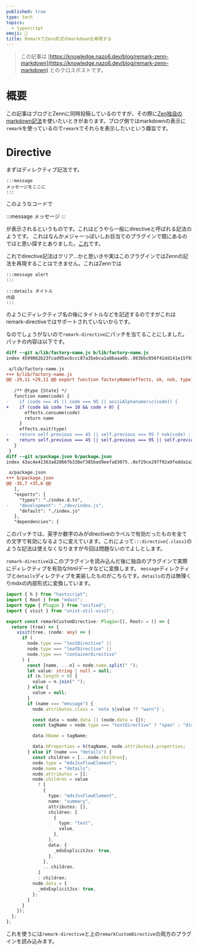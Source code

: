 ```yaml
---
published: true
type: tech
topics:
  - typescript
emoji: 📝
title: RemarkでZenn形式のmarkdownを再現する
---
```


> この記事は [https://knowledge.nazo6.dev/blog/remark-zenn-markdown](https://knowledge.nazo6.dev/blog/remark-zenn-markdown) とのクロスポストです。


# 概要
この記事はブログとZennに同時投稿しているのですが、その際に[Zen独自のmarkdown記法](https://zenn.dev/zenn/articles/markdown-guide#zenn-%E7%8B%AC%E8%87%AA%E3%81%AE%E8%A8%98%E6%B3%95)を使いたいときがあります。ブログ側ではmarkdownの表示に`remark`を使っているので`remark`でそれらを表示したいという趣旨です。

# Directive
まずはディレクティブ記法です。

```
:::message
メッセージをここに
:::
```
このようなコードで

:::message
メッセージ
:::

が表示されるというものです。これはどうやら一般にdirectiveと呼ばれる記法のようです。
これはなんかメジャーっぽいしお目当てのプラグインで既にあるのではと思い探すとありました。[これ](https://github.com/remarkjs/remark-directive)です。

これでdirective記法はクリア…かと思いきや実はこのプラグインではZennの記法を再現することはできません。これはZennでは
```
:::message alert
:::

:::details タイトル
内容
:::
```
のようにディレクティブ名の後にタイトルなどを記述するのですがこれはremark-directiveではサポートされていないからです。

なのでしょうがないので`remark-directive`にパッチを当てることにしました。パッチの内容は以下です。
```diff:micromark-extension-directive@2.2.1.patch
diff --git a/lib/factory-name.js b/lib/factory-name.js
index 4599862b23fcad95ac6ccc87a35ebca1a86aaa0b..083bbc056f41dd141e15f93e486f619aa7e3c67a 100644

 a/lib/factory-name.js
+++ b/lib/factory-name.js
@@ -29,11 +29,11 @@ export function factoryName(effects, ok, nok, type) {
 
   /** @type {State} */
   function name(code) {
-    if (code === 45 || code === 95 || asciiAlphanumeric(code)) {
+    if (code && code !== 10 && code > 0) {
       effects.consume(code)
       return name
     }
     effects.exit(type)
-    return self.previous === 45 || self.previous === 95 ? nok(code) : ok(code)
+    return self.previous === 45 || self.previous === 95 || self.previous === 32 ? nok(code) : ok(code)
   }
 }
diff --git a/package.json b/package.json
index 43ac4e41363a82066fb338ef385bed9eefa83075..0ef29ce297f92a9fedda1a3771bd01b941647690 100644

 a/package.json
+++ b/package.json
@@ -35,7 +35,6 @@
   ],
   "exports": {
     "types": "./index.d.ts",
-    "development": "./dev/index.js",
     "default": "./index.js"
   },
   "dependencies": {
```
このパッチでは、英字か数字のみがdirectiveのラベルで有効だったものを全ての文字で有効になるように変えています。これによって`:::directive{.class}`のような記法は使えなくなりますが今回は問題ないのでよしとします。

`remark-directive`はこのプラグインを読み込んだ後に独自のプラグインで実際にディレクティブを有効なhtmlデータなどに変換します。
`message`ディレクティブと`details`ディレクティブを実装したものがこちらです。`details`の方は無理くりmdxの内部形式に変換しています。
```ts
import { h } from "hastscript";
import { Root } from "mdast";
import type { Plugin } from "unified";
import { visit } from "unist-util-visit";

export const remarkCustomDirective: Plugin<[], Root> = () => {
  return (tree) => {
    visit(tree, (node: any) => {
      if (
        node.type === "textDirective" ||
        node.type === "leafDirective" ||
        node.type === "containerDirective"
      ) {
        const [name, ...n] = node.name.split(" ");
        let value: string | null = null;
        if (n.length > 0) {
          value = n.join(" ");
        } else {
          value = null;
        }
        if (name === "message") {
          node.attributes.class = `note ${value ?? "warn"}`;

          const data = node.data || (node.data = {});
          const tagName = node.type === "textDirective" ? "span" : "div";

          data.hName = tagName;

          data.hProperties = h(tagName, node.attributes).properties;
        } else if (name === "details") {
          const children = [...node.children];
          node.type = "mdxJsxFlowElement";
          node.name = "details";
          node.attributes = [];
          node.children = value
            ? [
              {
                type: "mdxJsxFlowElement",
                name: "summary",
                attributes: [],
                children: [
                  {
                    type: "text",
                    value,
                  },
                ],
                data: {
                  _mdxExplicitJsx: true,
                },
              },
              ...children,
            ]
            : children;
          node.data = {
            _mdxExplicitJsx: true,
          };
        }
      }
    });
  };
};
```

これを使うには`remark-directive`と上の`remarkCustomDirective`の両方のプラグインを読み込みます。
